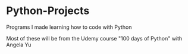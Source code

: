 # Python-Projects
Programs I made learning how to code with Python

Most of these will be from the Udemy course "100 days of Python" with Angela Yu
